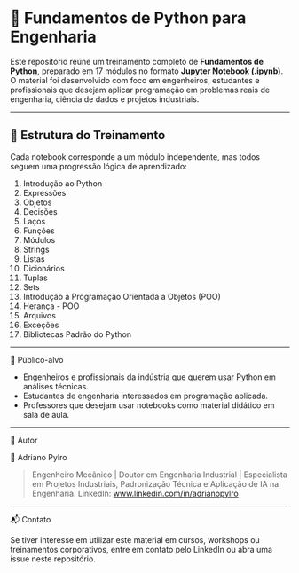 # 🐍 Fundamentos de Python para Engenharia

Este repositório reúne um treinamento completo de **Fundamentos de Python**, preparado em 17 módulos no formato **Jupyter Notebook (.ipynb)**.  
O material foi desenvolvido com foco em engenheiros, estudantes e profissionais que desejam aplicar programação em problemas reais de engenharia, ciência de dados e projetos industriais.  

---

## 📌 Estrutura do Treinamento
Cada notebook corresponde a um módulo independente, mas todos seguem uma progressão lógica de aprendizado:

1. Introdução ao Python
2. Expressões
3. Objetos
4. Decisões
5. Laços
6. Funções
7. Módulos
8. Strings
9. Listas
10. Dicionários
11. Tuplas
12. Sets
13. Introdução à Programação Orientada a Objetos (POO)
14. Herança - POO
15. Arquivos
16. Exceções
17. Bibliotecas Padrão do Python

---

🎯 Público-alvo

- Engenheiros e profissionais da indústria que querem usar Python em análises técnicas.
- Estudantes de engenharia interessados em programação aplicada.
- Professores que desejam usar notebooks como material didático em sala de aula.

---

📖 Autor

👤 Adriano Pylro
> Engenheiro Mecânico | Doutor em Engenharia Industrial | Especialista em Projetos Industriais, Padronização Técnica e Aplicação de IA na Engenharia.
> LinkedIn: www.linkedin.com/in/adrianopylro

---

📬 Contato

Se tiver interesse em utilizar este material em cursos, workshops ou treinamentos corporativos, entre em contato pelo LinkedIn ou abra uma issue neste repositório.

